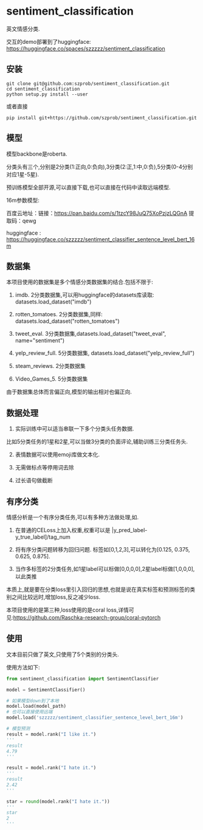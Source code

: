 # sentiment_classification

英文情感分类.

交互的demo部署到了huggingface:
https://huggingface.co/spaces/szzzzz/sentiment_classification

## 安装

```shell
git clone git@github.com:szprob/sentiment_classification.git
cd sentiment_classification
python setup.py install --user
```

或者直接

```shell
pip install git+https://github.com/szprob/sentiment_classification.git
```

## 模型

模型backbone是roberta.

分类头有三个,分别是2分类(1:正向,0:负向),3分类(2:正,1:中,0:负),5分类(0-4分别对应1星-5星).


预训练模型全部开源,可以直接下载,也可以直接在代码中读取远端模型.

16m参数模型:

百度云地址：链接：https://pan.baidu.com/s/1tzcY98JuQ75XoPzjzLQGnA 提取码：qewg

huggingface : https://huggingface.co/szzzzz/sentiment_classifier_sentence_level_bert_16m


## 数据集

本项目使用的数据集是多个情感分类数据集的结合.包括不限于:

1. imdb. 2分类数据集,可以用huggingface的datasets库读取: datasets.load_dataset("imdb")

2. rotten_tomatoes. 2分类数据集,同样: datasets.load_dataset("rotten_tomatoes")

3. tweet_eval. 3分类数据集,datasets.load_dataset("tweet_eval", name="sentiment")

4. yelp_review_full. 5分类数据集, datasets.load_dataset("yelp_review_full")

5. steam_reviews. 2分类数据集

6. Video_Games_5. 5分类数据集


由于数据集总体而言偏正向,模型的输出相对也偏正向.

## 数据处理


1. 实际训练中可以适当串联一下多个分类头任务数据.

比如5分类任务的1星和2星,可以当做3分类的负面评论,辅助训练三分类任务头.

2. 表情数据可以使用emoji库做文本化.

3. 无需做标点等停用词去除

4. 过长语句做截断



## 有序分类

情感分析是一个有序分类任务,可以有多种方法做处理,如.

1. 在普通的CELoss上加入权重,权重可以是 |y_pred_label-y_true_label]/tag_num

2. 将有序分类问题转移为回归问题. 标签如[0,1,2,3],可以转化为[0.125, 0.375, 0.625, 0.875].

3. 当作多标签的2分类任务,如1星label可以标做[0,0,0,0],2星label标做[1,0,0,0],以此类推

本质上,就是要在分类loss里引入回归的思想,也就是说在真实标签和预测标签的类别之间比较远时,增加loss,反之减少loss.

本项目使用的是第三种,loss使用的是coral loss,详情可见:https://github.com/Raschka-research-group/coral-pytorch



## 使用

文本目前只做了英文,只使用了5个类别的分类头.

使用方法如下:

```python
from sentiment_classification import SentimentClassifier

model = SentimentClassifier()

# 如果模型down到了本地
model.load(model_path)
# 也可以直接使用远端
model.load('szzzzz/sentiment_classifier_sentence_level_bert_16m')

# 模型预测
result = model.rank("I like it.")
'''
result
4.79
'''

result = model.rank("I hate it.")
'''
result
2.42
'''

star = round(model.rank("I hate it."))
'''
star
2
'''


```
